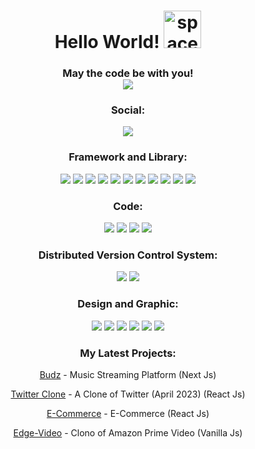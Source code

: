 <h1 align="center">
Hello World! <img alt="space-invaders" width="60px" src="https://w7.pngwing.com/pngs/319/722/png-transparent-computer-icons-space-invaders-space-invaders-game-text-orange.png" />
</h1>

<h3 align="center">May the code be with you!
<br>

<img src="https://media.giphy.com/media/iYVneIXJQ3jdJLkZmM/giphy.gif" />
</h3>

<h3 align="center">Social:</h3>
<p align="center">
  <a href="https://www.linkedin.com/in/alessio-perez/"> <img src="https://img.shields.io/badge/LinkedIn-0077B5?style=for-the-badge&logo=linkedin&logoColor=white"  target="_blank"/></a>
  </div>
   
</p>

<h3 align="center">Framework and Library:</h3>
<p align="center">
  <img src="https://img.shields.io/badge/React-20232A?style=for-the-badge&logo=react&logoColor=61DAFB">
  <img src="https://img.shields.io/badge/Sass-CC6699?style=for-the-badge&logo=sass&logoColor=white">
  <img src="https://img.shields.io/badge/Vite-B73BFE?style=for-the-badge&logo=vite&logoColor=FFD62E">
  <img src="https://img.shields.io/badge/Express.js-000000?style=for-the-badge&logo=express&logoColor=white">
  <img src="https://img.shields.io/badge/next.js-000000?style=for-the-badge&logo=nextdotjs&logoColor=white">
  <img src="https://img.shields.io/badge/Node.js-339933?style=for-the-badge&logo=nodedotjs&logoColor=white">
  <img src="https://img.shields.io/badge/npm-CB3837?style=for-the-badge&logo=npm&logoColor=white">
   <img src="https://img.shields.io/badge/React_Router-CA4245?style=for-the-badge&logo=react-router&logoColor=white">
   <img src="https://img.shields.io/badge/React_Query-FF4154?style=for-the-badge&logo=React_Query&logoColor=white">
   <img src="https://img.shields.io/badge/Redux-593D88?style=for-the-badge&logo=redux&logoColor=white">
  <img src="https://img.shields.io/badge/styled--components-DB7093?style=for-the-badge&logo=styled-components&logoColor=white"> 
</p>

<h3 align="center">Code:</h3>
<p align="center">
  <img src="https://img.shields.io/badge/HTML5-E34F26?style=for-the-badge&logo=html5&logoColor=white">
  <img src="https://img.shields.io/badge/JavaScript-323330?style=for-the-badge&logo=javascript&logoColor=F7DF1E">
  <img src="https://img.shields.io/badge/json-5E5C5C?style=for-the-badge&logo=json&logoColor=white">
  <img src="https://img.shields.io/badge/CSS3-1572B6?style=for-the-badge&logo=css3&logoColor=white">
   
</p>

<h3 align="center">Distributed Version Control System:</h3>
<p align="center">
  <img src="https://img.shields.io/badge/GIT-E44C30?style=for-the-badge&logo=git&logoColor=white">
   <img src="https://img.shields.io/badge/GitHub-100000?style=for-the-badge&logo=github&logoColor=white">
  	
   
</p>


<h3 align="center">Design and Graphic:</h3>
<p align="center">
  <img src="https://img.shields.io/badge/Adobe%20Photoshop-31A8FF?style=for-the-badge&logo=Adobe%20Photoshop&logoColor=black">
   <img src="https://img.shields.io/badge/Adobe%20Premiere%20Pro-9999FF?style=for-the-badge&logo=Adobe%20Premiere%20Pro&logoColor=white">
    <img src="https://img.shields.io/badge/Adobe%20Illustrator-FF9A00?style=for-the-badge&logo=adobe%20illustrator&logoColor=white">
  <img src="https://img.shields.io/badge/Adobe%20InDesign-FF3366?style=for-the-badge&logo=Adobe%20InDesign&logoColor=white">
  	  <img src="https://img.shields.io/badge/Figma-F24E1E?style=for-the-badge&logo=figma&logoColor=white">
       <img src="https://img.shields.io/badge/Canva-%2300C4CC.svg?&style=for-the-badge&logo=Canva&logoColor=white">
   
</p>


<h3 align="center">My Latest Projects:</h3>
<p align="center"><a href="https://budz-music.vercel.app/" target="_blank">Budz</a> - Music Streaming Platform (Next Js)</p>

<p align="center"><a href="https://twitter-clone-alekyari.vercel.app/" target="_blank">Twitter Clone</a> - A Clone of Twitter (April 2023) (React Js)</p>

<p align="center"><a href="https://vite-commerce-alekyari.vercel.app/" target="_blank">E-Commerce</a> - E-Commerce (React Js)</p>

<p align="center"><a href="https://edgevideo.vercel.app/" target="_blank">Edge-Video</a> - Clono of Amazon Prime Video (Vanilla Js)</p>

<br>


